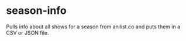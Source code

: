 # season-info

Pulls info about all shows for a season from anilist.co and puts them in a CSV or JSON file.
